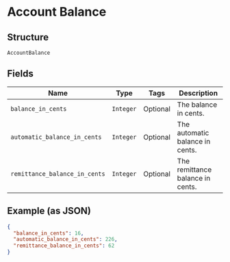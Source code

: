 
# Account Balance

## Structure

`AccountBalance`

## Fields

| Name | Type | Tags | Description |
|  --- | --- | --- | --- |
| `balance_in_cents` | `Integer` | Optional | The balance in cents. |
| `automatic_balance_in_cents` | `Integer` | Optional | The automatic balance in cents. |
| `remittance_balance_in_cents` | `Integer` | Optional | The remittance balance in cents. |

## Example (as JSON)

```json
{
  "balance_in_cents": 16,
  "automatic_balance_in_cents": 226,
  "remittance_balance_in_cents": 62
}
```

